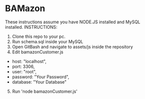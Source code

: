 # BAMazon
These instructions assume you have NODE.JS installed and MySQL installed.
INSTRUCTIONS:
1) Clone this repo to your pc.
2) Run schema.sql inside your MySQL
3) Open GitBash and navigate to assets/js inside the repository
4) Edit bamazonCustomer.js
  -  host: "localhost",
  -  port: 3306,
  -  user: "root",
  -  password: "Your Password",
  -  database: "Your Database"
5) Run 'node bamazonCustomer.js'
